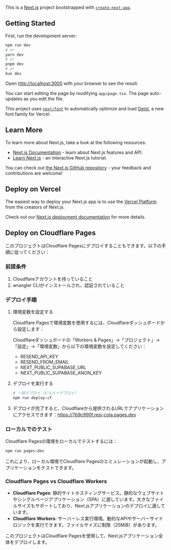 This is a [Next.js](https://nextjs.org) project bootstrapped with [`create-next-app`](https://nextjs.org/docs/app/api-reference/cli/create-next-app).

## Getting Started

First, run the development server:

```bash
npm run dev
# or
yarn dev
# or
pnpm dev
# or
bun dev
```

Open [http://localhost:3000](http://localhost:3000) with your browser to see the result.

You can start editing the page by modifying `app/page.tsx`. The page auto-updates as you edit the file.

This project uses [`next/font`](https://nextjs.org/docs/app/building-your-application/optimizing/fonts) to automatically optimize and load [Geist](https://vercel.com/font), a new font family for Vercel.

## Learn More

To learn more about Next.js, take a look at the following resources:

- [Next.js Documentation](https://nextjs.org/docs) - learn about Next.js features and API.
- [Learn Next.js](https://nextjs.org/learn) - an interactive Next.js tutorial.

You can check out [the Next.js GitHub repository](https://github.com/vercel/next.js) - your feedback and contributions are welcome!

## Deploy on Vercel

The easiest way to deploy your Next.js app is to use the [Vercel Platform](https://vercel.com/new?utm_medium=default-template&filter=next.js&utm_source=create-next-app&utm_campaign=create-next-app-readme) from the creators of Next.js.

Check out our [Next.js deployment documentation](https://nextjs.org/docs/app/building-your-application/deploying) for more details.

## Deploy on Cloudflare Pages

このプロジェクトはCloudflare Pagesにデプロイすることもできます。以下の手順に従ってください：

### 前提条件

1. Cloudflareアカウントを持っていること
2. wrangler CLIがインストールされ、認証されていること

### デプロイ手順

1. 環境変数を設定する

   Cloudflare Pagesで環境変数を使用するには、Cloudflareダッシュボードから設定します：
   
   Cloudflareダッシュボードの「Workers & Pages」→「プロジェクト」→「設定」→「環境変数」から以下の環境変数を設定してください：
   
   - RESEND_API_KEY
   - RESEND_FROM_EMAIL
   - NEXT_PUBLIC_SUPABASE_URL
   - NEXT_PUBLIC_SUPABASE_ANON_KEY

2. デプロイを実行する

   ```bash
   # 一括デプロイ（ビルド＋デプロイ）
   npm run deploy:cf
   ```

3. デプロイが完了すると、Cloudflareから提供されるURLでアプリケーションにアクセスできます：https://7b9c990f.resi-cola.pages.dev

### ローカルでのテスト

Cloudflare Pagesの環境をローカルでテストするには：

```bash
npm run pages:dev
```

これにより、ローカル環境でCloudflare Pagesのエミュレーションが起動し、アプリケーションをテストできます。

### Cloudflare Pages vs Cloudflare Workers

- **Cloudflare Pages**: 静的サイトホスティングサービス。静的なウェブサイトやシングルページアプリケーション（SPA）に適しています。大きなファイルサイズもサポートしており、Next.jsアプリケーションのデプロイに適しています。
- **Cloudflare Workers**: サーバーレス実行環境。動的なAPIやサーバーサイドロジックを実行できます。ファイルサイズに制限（25MiB）があります。

このプロジェクトはCloudflare Pagesを使用して、Next.jsアプリケーション全体をデプロイします。
